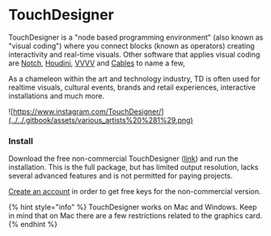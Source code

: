 # TouchDesigner

TouchDesigner is a "node based programming environment" \(also known as "visual coding"\) where you connect blocks \(known as operators\) creating interactivity and real-time visuals. Other software that applies visual coding are [Notch](https://www.notch.one/), [Houdini](https://www.sidefx.com/products/houdini/), [VVVV](https://vvvv.org/) and [Cables](https://cables.gl/) to name a few,

As a chameleon within the art and technology industry, TD is often used for realtime visuals, cultural events, brands and retail experiences, interactive installations and much more. 

![https://www.instagram.com/TouchDesigner/](../../.gitbook/assets/various_artists%20%281%29.png)

### Install

Download the free non-commercial TouchDesigner \([link](https://derivative.ca/download)\) and run the installation. This is the full package, but has limited output resolution, lacks several advanced features and is not permitted for paying projects.

[Create an account](https://derivative.ca/user/register) in order to get free keys for the non-commercial version. 

{% hint style="info" %}
TouchDesigner works on Mac and Windows. Keep in mind that on Mac there are a few restrictions related to the graphics card.
{% endhint %}







